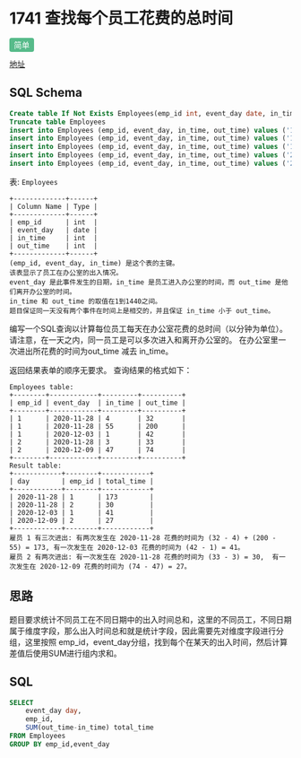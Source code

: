 # 1741 查找每个员工花费的总时间

<span style="background-color: #57bb8a; color: #fff; padding: 4px 8px; border-radius: 4px;">简单</span>

[地址](https://leetcode.cn/problems/find-total-time-spent-by-each-employee/?envType=study-plan-v2&envId=sql-premium-50)


## SQL Schema
```sql
Create table If Not Exists Employees(emp_id int, event_day date, in_time int, out_time int)
Truncate table Employees
insert into Employees (emp_id, event_day, in_time, out_time) values ('1', '2020-11-28', '4', '32')
insert into Employees (emp_id, event_day, in_time, out_time) values ('1', '2020-11-28', '55', '200')
insert into Employees (emp_id, event_day, in_time, out_time) values ('1', '2020-12-3', '1', '42')
insert into Employees (emp_id, event_day, in_time, out_time) values ('2', '2020-11-28', '3', '33')
insert into Employees (emp_id, event_day, in_time, out_time) values ('2', '2020-12-9', '47', '74')
```

表: `Employees`

```
+-------------+------+
| Column Name | Type |
+-------------+------+
| emp_id      | int  |
| event_day   | date |
| in_time     | int  |
| out_time    | int  |
+-------------+------+
(emp_id, event_day, in_time) 是这个表的主键。
该表显示了员工在办公室的出入情况。
event_day 是此事件发生的日期，in_time 是员工进入办公室的时间，而 out_time 是他们离开办公室的时间。
in_time 和 out_time 的取值在1到1440之间。
题目保证同一天没有两个事件在时间上是相交的，并且保证 in_time 小于 out_time。
```

 

编写一个SQL查询以计算每位员工每天在办公室花费的总时间（以分钟为单位）。 请注意，在一天之内，同一员工是可以多次进入和离开办公室的。 在办公室里一次进出所花费的时间为out_time 减去 in_time。

返回结果表单的顺序无要求。
查询结果的格式如下：

```
Employees table:
+--------+------------+---------+----------+
| emp_id | event_day  | in_time | out_time |
+--------+------------+---------+----------+
| 1      | 2020-11-28 | 4       | 32       |
| 1      | 2020-11-28 | 55      | 200      |
| 1      | 2020-12-03 | 1       | 42       |
| 2      | 2020-11-28 | 3       | 33       |
| 2      | 2020-12-09 | 47      | 74       |
+--------+------------+---------+----------+
Result table:
+------------+--------+------------+
| day        | emp_id | total_time |
+------------+--------+------------+
| 2020-11-28 | 1      | 173        |
| 2020-11-28 | 2      | 30         |
| 2020-12-03 | 1      | 41         |
| 2020-12-09 | 2      | 27         |
+------------+--------+------------+
雇员 1 有三次进出: 有两次发生在 2020-11-28 花费的时间为 (32 - 4) + (200 - 55) = 173, 有一次发生在 2020-12-03 花费的时间为 (42 - 1) = 41。
雇员 2 有两次进出: 有一次发生在 2020-11-28 花费的时间为 (33 - 3) = 30,  有一次发生在 2020-12-09 花费的时间为 (74 - 47) = 27。
```

## 思路

题目要求统计不同员工在不同日期中的出入时间总和，这里的不同员工，不同日期属于维度字段，那么出入时间总和就是统计字段，因此需要先对维度字段进行分组，这里按照 emp_id，event_day分组，找到每个在某天的出入时间，然后计算差值后使用SUM进行组内求和。

## SQL


```sql
SELECT
    event_day day,
    emp_id,
    SUM(out_time-in_time) total_time
FROM Employees
GROUP BY emp_id,event_day
```